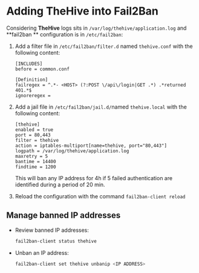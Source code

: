# Adding TheHive into Fail2Ban



Considering **TheHive** logs sits in `/var/log/thehive/application.log` and **fail2ban ** configuration is in `/etc/fail2ban`:

1. Add a filter file in `/etc/fail2ban/filter.d` named `thehive.conf` with the following content: 

    ```
    [INCLUDES]
    before = common.conf
    
    [Definition]
    failregex = ^.*- <HOST> (?:POST \/api\/login|GET .*) .*returned 401.*$
    ignoreregex =
    ```

    

2. Add a jail file in `/etc/fail2ban/jail.d/`named `thehive.local` with the following content: 

    ```
    [thehive]
    enabled = true
    port = 80,443
    filter = thehive
    action = iptables-multiport[name=thehive, port="80,443"]
    logpath = /var/log/thehive/application.log
    maxretry = 5
    bantime = 14400
    findtime = 1200
    ```

    This will ban any IP address for 4h if 5 failed authentication are identified during a period of 20 min. 

3. Reload the configuration with the command `fail2ban-client reload`

## Manage banned IP addresses

- Review banned IP addresses: 

    ```bash
    fail2ban-client status thehive
    ```

    

- Unban an IP address: 

    ```bash
    fail2ban-client set thehive unbanip <IP ADDRESS>
    ```

    

    

